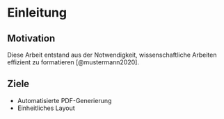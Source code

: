 # Einleitung  

## Motivation  
Diese Arbeit entstand aus der Notwendigkeit, wissenschaftliche Arbeiten effizient zu formatieren [@mustermann2020].  

## Ziele  
- Automatisierte PDF-Generierung  
- Einheitliches Layout  
